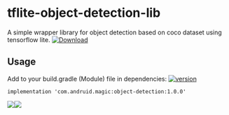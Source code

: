 # tflite-object-detection-lib
A simple wrapper library for object detection based on coco dataset using tensorflow lite. [ ![Download](https://api.bintray.com/packages/death14stroke/libraries/com.andruid.magic.objectdetection/images/download.svg) ](https://bintray.com/death14stroke/libraries/com.andruid.magic.objectdetection/_latestVersion)

## Usage

Add to your build.gradle (Module) file in dependencies: [![version](https://img.shields.io/badge/version-latest-blue.svg)](https://github.com/Death14Stroke/tflite-object-detection-lib/releases/latest)

`implementation 'com.andruid.magic:object-detection:1.0.0'`

<a href='https://bintray.com/death14stroke/libraries/com.andruid.magic.objectdetection?source=watch' alt='Get automatic notifications about new "com.andruid.magic.objectdetection" versions'><img src='https://www.bintray.com/docs/images/bintray_badge_color.png'></a><a href='https://bintray.com/death14stroke/libraries/com.andruid.magic.objectdetection?source=watch' alt='Get automatic notifications about new "com.andruid.magic.objectdetection" versions'><img src='https://www.bintray.com/docs/images/bintray_badge_color.png'></a>
